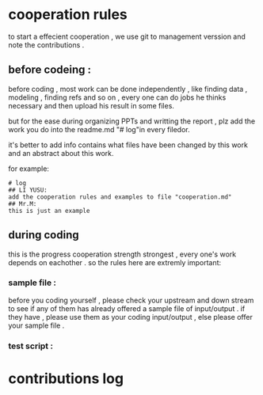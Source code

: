 # cooperation rules 
to start a effecient cooperation , we use git to management verssion and note the contributions . 
## before codeing :
before coding , most work can be done independently , like finding data , modeling , finding refs and so on , every one can do jobs he thinks necessary and then upload his result in some files.

but for the ease during organizing PPTs and writting the report , plz add the work you do into the readme.md "# log"in every filedor.

it's better to add info contains what files have been changed by this work and an abstract about this work.

for example:

```
# log
## LI YUSU:
add the cooperation rules and examples to file "cooperation.md"
## Mr.M:
this is just an example
```

## during coding
this is the progress cooperation strength strongest , every one's work depends on eachother . so the rules here are extremly important:
### sample file :
before you coding yourself , please check your upstream and down stream to see if any of them has already offered a sample file of input/output . if they have , please use them as your coding input/output , else please offer your sample file .
### test script :


#  contributions log